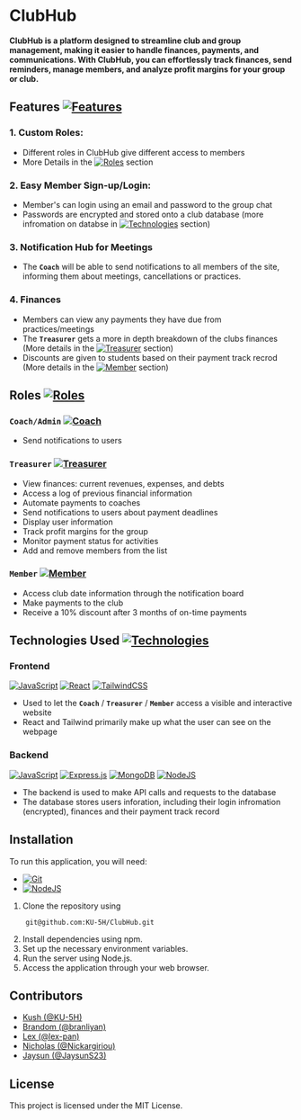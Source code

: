 
# ClubHub
**ClubHub is a platform designed to streamline club and group management, making it easier to handle finances, payments, and communications. With ClubHub, you can effortlessly track finances, send reminders, manage members, and analyze profit margins for your group or club.**

## Features [![Features](https://img.shields.io/badge/Features-green)](https://github.com/KU-5H/ClubHub?tab=readme-ov-file#Features)
### 1. Custom Roles:
- Different roles in ClubHub give different access to members
- More Details in the [![Roles](https://img.shields.io/badge/Roles-red)](https://github.com/KU-5H/ClubHub?tab=readme-ov-file#roles) section
### 2. Easy Member Sign-up/Login:
- Member's can login using an email and password to the group chat
- Passwords are encrypted and stored onto a club database (more infromation on databse in [![Technologies](https://img.shields.io/badge/Technologies-blue)](https://github.com/KU-5H/ClubHub?tab=readme-ov-file#technologies-used) section)
### 3. Notification Hub for Meetings
- The  **```Coach```** will be able to send notifications to all members of the site, informing them about meetings, cancellations or practices.
### 4. Finances
- Members can view any payments they have due from practices/meetings
- The **```Treasurer```** gets a more in depth breakdown of the clubs finances (More details in the [![Treasurer](https://img.shields.io/badge/Treasurer-black)](https://github.com/KU-5H/ClubHub?tab=readme-ov-file#treasurer-role) section)
- Discounts are given to students based on their payment track recrod (More details in the [![Member](https://img.shields.io/badge/Member-black)](https://github.com/KU-5H/ClubHub?tab=readme-ov-file#members) section)


## Roles [![Roles](https://img.shields.io/badge/Roles-red)](https://github.com/KU-5H/ClubHub?tab=readme-ov-file#roles)

### ```Coach/Admin``` [![Coach](https://img.shields.io/badge/Coach-black)](https://github.com/KU-5H/ClubHub?tab=readme-ov-file#coachadmin)
- Send notifications to users

### ```Treasurer``` [![Treasurer](https://img.shields.io/badge/Treasurer-black)](https://github.com/KU-5H/ClubHub?tab=readme-ov-file#treasurer) 
- View finances: current revenues, expenses, and debts
- Access a log of previous financial information
- Automate payments to coaches
- Send notifications to users about payment deadlines
- Display user information
- Track profit margins for the group
- Monitor payment status for activities
- Add and remove members from the list

### ```Member``` [![Member](https://img.shields.io/badge/Member-black)](https://github.com/KU-5H/ClubHub?tab=readme-ov-file#members)
- Access club date information through the notification board
- Make payments to the club
- Receive a 10% discount after 3 months of on-time payments


## Technologies Used [![Technologies](https://img.shields.io/badge/Technologies-blue)](https://github.com/KU-5H/ClubHub?tab=readme-ov-file#technologies-used)
### Frontend
[![JavaScript](https://img.shields.io/badge/javascript-%23323330.svg?style=for-the-badge&logo=javascript&logoColor=%23F7DF1E)](https://developer.mozilla.org/en-US/docs/Web/JavaScript)
[![React](https://img.shields.io/badge/react-%2320232a.svg?style=for-the-badge&logo=react&logoColor=%2361DAFB)](https://react.dev/)
[![TailwindCSS](https://img.shields.io/badge/tailwindcss-%2338B2AC.svg?style=for-the-badge&logo=tailwind-css&logoColor=white)](https://tailwindcss.com/)

- Used to let the **```Coach```** / **```Treasurer```** / **```Member```**   access a visible and interactive website
- React and Tailwind primarily make up what the user can see on the webpage


### Backend
[![JavaScript](https://img.shields.io/badge/javascript-%23323330.svg?style=for-the-badge&logo=javascript&logoColor=%23F7DF1E)](https://developer.mozill)
[![Express.js](https://img.shields.io/badge/express.js-%23404d59.svg?style=for-the-badge&logo=express&logoColor=%2361DAFB)](https://expressjs.com/)
[![MongoDB](https://img.shields.io/badge/MongoDB-%234ea94b.svg?style=for-the-badge&logo=mongodb&logoColor=white)](https://www.mongodb.com/)
[![NodeJS](https://img.shields.io/badge/node.js-6DA55F?style=for-the-badge&logo=node.js&logoColor=white)](https://nodejs.org/en)

- The backend is used to make API calls and requests to the database
- The database stores users inforation, including their login infromation (encrypted), finances and their payment track record

## Installation

To run this application, you will need: 
- [![Git](https://img.shields.io/badge/git-%23F05033.svg?style=for-the-badge&logo=git&logoColor=white)](https://git-scm.com/)
- [![NodeJS](https://img.shields.io/badge/node.js-6DA55F?style=for-the-badge&logo=node.js&logoColor=white)](https://nodejs.org/en)

1. Clone the repository using
```
    git@github.com:KU-5H/ClubHub.git
```

2. Install dependencies using npm.
3. Set up the necessary environment variables.
4. Run the server using Node.js.
6. Access the application through your web browser.


## Contributors
- [Kush (@KU-5H)](https://github.com/KU-5H) 
- [Brandom (@branliyan)](https://github.com/branliyan)
- [Lex (@lex-pan)](https://github.com/lex-pan)
- [Nicholas (@Nickargiriou)](https://github.com/Nickargiriou)
- [Jaysun (@JaysunS23)](https://github.com/JaysunS23)

## License
This project is licensed under the MIT License.

